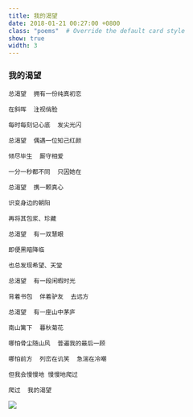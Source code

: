 ```yaml
---
title: 我的渴望
date: 2018-01-21 00:27:00 +0800
class: "poems"  # Override the default card style
show: true
width: 3
---
```


### 我的渴望

```angular2html
总渴望  拥有一份纯真初恋

在斜晖  注视俏脸

每时每刻记心底  发尖光闪

总渴望  偶遇一位知己红颜

倾尽毕生  厮守相爱

一分一秒都不同  只因她在

总渴望  携一颗真心

识变身边的朝阳

再将其包浆、珍藏

总渴望  有一双慧眼

即便黑暗降临

也总发现希望、天堂

总渴望  有一段闲暇时光

背着书包  伴着驴友  去远方

总渴望  有一座山中茅庐

南山篱下  暮秋菊花

哪怕骨尘随山风  普遍我的最后一顾

哪怕前方  列峦在讥笑  急湍在冷嘲

但我会慢慢地 慢慢地爬过

爬过  我的渴望
```
<div>
<img src="{{ 'assets/images/poems/desire.jfif' | relative_url }}" class="img-fluid rounded" >
</div>